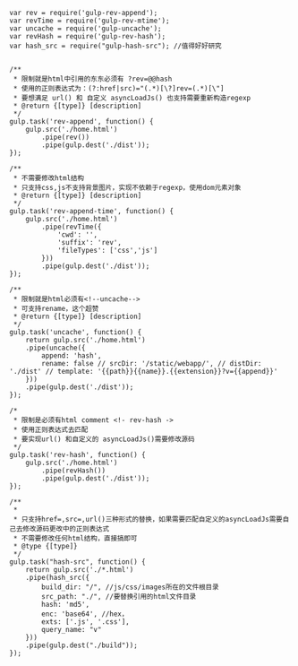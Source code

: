 	
	var rev = require('gulp-rev-append');
	var revTime = require('gulp-rev-mtime');
	var uncache = require('gulp-uncache');
	var revHash = require('gulp-rev-hash');
	var hash_src = require("gulp-hash-src"); //值得好好研究
	
	
	/**
	 * 限制就是html中引用的东东必须有 ?rev=@@hash
	 * 使用的正则表达式为：(?:href|src)="(.*)[\?]rev=(.*)[\"]
	 * 要想满足 url() 和 自定义 asyncLoadJs() 也支持需要重新构造regexp
	 * @return {[type]} [description]
	 */
	gulp.task('rev-append', function() {
	    gulp.src('./home.html')
	        .pipe(rev())
	        .pipe(gulp.dest('./dist'));
	});
	
	/**
	 * 不需要修改html结构
	 * 只支持css,js不支持背景图片，实现不依赖于regexp，使用dom元素对象
	 * @return {[type]} [description]
	 */
	gulp.task('rev-append-time', function() {
	    gulp.src('./home.html')
	        .pipe(revTime({
	            'cwd': '',
	            'suffix': 'rev',
	            'fileTypes': ['css','js']
	        }))
	        .pipe(gulp.dest('./dist'));
	});
	
	/**
	 * 限制就是html必须有<!--uncache-->
	 * 可支持rename，这个超赞
	 * @return {[type]} [description]
	 */
	gulp.task('uncache', function() {
	    return gulp.src('./home.html')
	    .pipe(uncache({
	        append: 'hash',
	        rename: false // srcDir: '/static/webapp/', // distDir: './dist' // template: '{{path}}{{name}}.{{extension}}?v={{append}}'
	    }))
	    .pipe(gulp.dest('./dist'));
	});
	
	/*
	 * 限制是必须有html comment <!- rev-hash -> 
	 * 使用正则表达式去匹配
	 * 要实现url() 和自定义的 asyncLoadJs()需要修改源码
	 */
	gulp.task('rev-hash', function() {
	    gulp.src('./home.html')
	        .pipe(revHash())
	        .pipe(gulp.dest('./dist'));
	});
	
	/**
	 * 
	 * 只支持href=,src=,url()三种形式的替换，如果需要匹配自定义的asyncLoadJs需要自己去修改源码更改中的正则表达式
	 * 不需要修改任何html结构，直接搞即可
	 * @type {[type]}
	 */
	gulp.task("hash-src", function() {
	    return gulp.src('./*.html')
	    .pipe(hash_src({
	        build_dir: "/", //js/css/images所在的文件根目录
	        src_path: "./", //要替换引用的html文件目录
	        hash: 'md5',
	        enc: 'base64', //hex，
	        exts: ['.js', '.css'],
	        query_name: "v"
	    }))
	    .pipe(gulp.dest("./build"));
	});